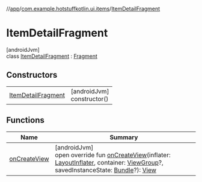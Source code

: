 //[app](../../../index.md)/[com.example.hotstuffkotlin.ui.items](../index.md)/[ItemDetailFragment](index.md)

# ItemDetailFragment

[androidJvm]\
class [ItemDetailFragment](index.md) : [Fragment](https://developer.android.com/reference/kotlin/androidx/fragment/app/Fragment.html)

## Constructors

| | |
|---|---|
| [ItemDetailFragment](-item-detail-fragment.md) | [androidJvm]<br>constructor() |

## Functions

| Name | Summary |
|---|---|
| [onCreateView](on-create-view.md) | [androidJvm]<br>open override fun [onCreateView](on-create-view.md)(inflater: [LayoutInflater](https://developer.android.com/reference/kotlin/android/view/LayoutInflater.html), container: [ViewGroup](https://developer.android.com/reference/kotlin/android/view/ViewGroup.html)?, savedInstanceState: [Bundle](https://developer.android.com/reference/kotlin/android/os/Bundle.html)?): [View](https://developer.android.com/reference/kotlin/android/view/View.html) |

